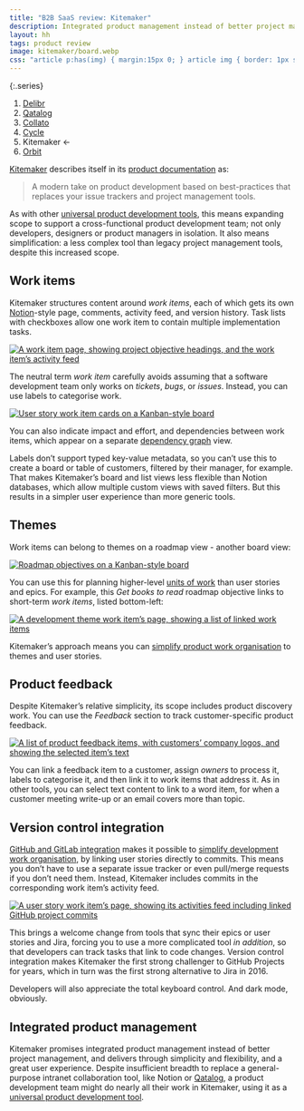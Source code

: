 ```yaml
---
title: "B2B SaaS review: Kitemaker"
description: Integrated product management instead of better project management
layout: hh
tags: product review
image: kitemaker/board.webp
css: "article p:has(img) { margin:15px 0; } article img { border: 1px solid #ddd; } article a:hover img { box-shadow: 0 0 6px 2px #428bca; }"
---
```


{:.series}
1. [Delibr](delibr-views)
2. [Qatalog](qatalog-review)
3. [Collato](collato-review)
3. [Cycle](cycle-review)
4. Kitemaker ←
5. [Orbit](orbit-review)

[Kitemaker](https://kitemaker.co/) describes itself in its
[product documentation](https://guide.kitemaker.co/about) as:

> A modern take on product development based on best-practices that replaces your issue trackers and project management tools.

As with other [universal product development tools](universal-tools),
this means expanding scope to support a cross-functional product development team; not only developers, designers or product managers in isolation.
It also means simplification: a less complex tool than legacy project management tools, despite this increased scope.

## Work items

Kitemaker structures content around _work items_, each of which gets its own 
[Notion](intranet-ten-word-wiki)-style page, comments, activity feed, and version history.
Task lists with checkboxes allow one work item to contain multiple implementation tasks.

[![A work item page, showing project objective headings, and the work item’s activity feed](kitemaker/work-item.webp)](kitemaker/work-item.webp)

The neutral term _work item_ carefully avoids assuming that a software development team only works on _tickets_, _bugs_, or _issues_.
Instead, you can use labels to categorise work.

[![User story work item cards on a Kanban-style board](kitemaker/board.webp)](kitemaker/board.webp)

You can also indicate impact and effort, and dependencies between work items, which appear on a separate
[dependency graph](https://guide.kitemaker.co/overview/dependencies-and-dependency-graph) view.

Labels don’t support typed key-value metadata, so you can’t use this to create a board or table of customers, filtered by their manager, for example.
That makes Kitemaker’s  board and list views less flexible than Notion databases, which allow multiple custom views with saved filters.
But this results in a simpler user experience than more generic tools.

## Themes

Work items can belong to themes on a roadmap view - another board view:

[![Roadmap objectives on a Kanban-style board](kitemaker/roadmap.webp)](kitemaker/roadmap.webp)

You can use this for planning higher-level [units of work](units-of-work) than user stories and epics.
For example, this _Get books to read_ roadmap objective links to short-term _work items_, listed bottom-left:

[![A development theme work item’s page, showing a list of linked work items](kitemaker/theme.webp)](kitemaker/theme.webp)

Kitemaker’s approach means you can [simplify product work organisation](simplify-product-work)
to themes and user stories.

## Product feedback

Despite Kitemaker’s relative simplicity, its scope includes product discovery work.
You can use the _Feedback_ section to track customer-specific product feedback.

[![A list of product feedback items, with customers’ company logos, and showing the selected item’s text](kitemaker/feedback.webp)](kitemaker/feedback.webp)

You can link a feedback item to a customer, assign _owners_ to process it, labels to categorise it, and then link it to work items that address it.
As in other tools, you can select text content to link to a word item, for when a customer meeting write-up or an email covers more than topic.

## Version control integration

[GitHub and GitLab integration](https://guide.kitemaker.co/integrations-overview/github-and-gitlab)
makes it possible to [simplify development work organisation](simplify-development-work),
by linking user stories directly to commits.
This means you don’t have to use a separate issue tracker or even pull/merge requests if you don’t need them.
Instead, Kitemaker includes commits in the corresponding work item’s activity feed.

[![A user story work item’s page, showing its activities feed including linked GitHub project commits](kitemaker/activities-github.webp)](kitemaker/activities-github.webp)

This brings a welcome change from tools that sync their epics or user stories and Jira, forcing you to use a more complicated tool _in addition_, so that developers can track tasks that link to code changes.
Version control integration makes Kitemaker the first strong challenger to GitHub Projects for years, which in turn was the first strong alternative to Jira in 2016.

Developers will also appreciate the total keyboard control.
And dark mode, obviously.

## Integrated product management

Kitemaker promises integrated product management instead of better project management, and delivers through simplicity and flexibility, and a great user experience.
Despite insufficient breadth to replace a general-purpose intranet collaboration tool,
like Notion or [Qatalog](qatalog-review), a product development team might do nearly all their work in Kitemaker,
using it as a [universal product development tool](universal-tools).
